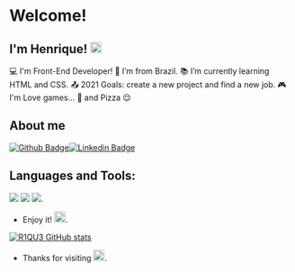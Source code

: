 
# Welcome!


## I'm Henrique! <img src="https://user-images.githubusercontent.com/29931326/125177555-2e78db00-e1b3-11eb-9e49-409c4f649cf5.gif" width="20">


:computer: I'm Front-End Developer!
:house_with_garden: I’m from Brazil.
:books: I’m currently learning HTML and CSS.
:outbox_tray: 2021 Goals: create a new project and find a new job.
:video_game: I'm Love games...
:pizza: and Pizza :relieved:

## About me

[![Github Badge](https://img.shields.io/badge/-Github-000?style=flat-square&logo=Github&logoColor=white&link=https://github.com/R1QU3)](https://github.com/R1QU3)[![Linkedin Badge](https://img.shields.io/badge/-LinkedIn-blue?style=flat-square&logo=Linkedin&logoColor=white&link=https://www.linkedin.com/in/jos%C3%A9-henrique-87819420b/)](https://www.linkedin.com/in/jos%C3%A9-henrique-87819420b/)

## Languages and Tools:

<code><img src="https://img.shields.io/badge/HTML5-E34F26?style=for-the-badge&logo=html5&logoColor=white"></code> <code><img src="https://img.shields.io/badge/CSS3-1572B6?style=for-the-badge&logo=css3&logoColor=white"></code> <code><img src="https://img.shields.io/badge/JavaScript-F7DF1E?style=for-the-badge&logo=javascript&logoColor=black"></code>.

- Enjoy it! <img src="https://github.com/TheDudeThatCode/TheDudeThatCode/blob/master/Assets/coin.gif" width="20">.


[![R1QU3 GitHub stats](https://github-readme-stats.vercel.app/api?username=R1QU3)](https://github.com/R1QU3/github-readme-stats)


- Thanks for visiting <img src=https://github.com/TheDudeThatCode/TheDudeThatCode/blob/master/Assets/powerup.gif width="20">.
